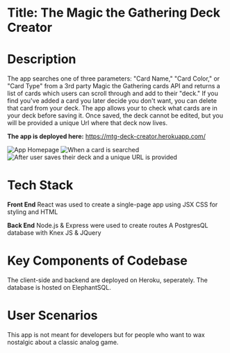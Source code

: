 # Title: The Magic the Gathering Deck Creator

# Description
The app searches one of three parameters: "Card Name," "Card Color," or "Card Type" from a 3rd party Magic the Gathering cards API and returns a list of cards which users can scroll through and add to their "deck."  If you find you've added a card you later decide you don't want, you can delete that card from your deck.  The app allows your to check what cards are in your deck before saving it.  Once saved, the deck cannot be edited, but you will be provided a unique Url where that deck now lives.  

**The app is deployed here:** https://mtg-deck-creator.herokuapp.com/

![App Homepage](deck-creator-homepage.png)
![When a card is searched](searched.png)
![After user saves their deck and a unique URL is provided](returned-link.png)

# Tech Stack
**Front End**
React was used to create a single-page app using JSX
CSS for styling and HTML 

**Back End**
Node.js & Express were used to create routes
A PostgresQL database with Knex
JS & JQuery

# Key Components of Codebase
The client-side and backend are deployed on Heroku, seperately.
The database is hosted on ElephantSQL.

# User Scenarios
This app is not meant for developers but for people who want to wax nostalgic about a classic analog game.
